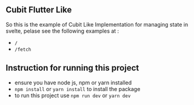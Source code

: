 ## Cubit Flutter Like

So this is the example of Cubit Like Implementation for managing state in svelte, pelase see the following examples  at :

- `/`
- `/fetch`

## Instruction for running this project

- ensure you have node js, npm or yarn  installed
- `npm install` or `yarn install` to install the package
- to run this project use `npm run dev` or `yarn dev`